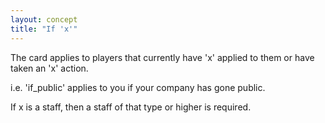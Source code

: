 ```yaml
---
layout: concept
title: "If 'x'"
---
```


The card applies to players that currently have 'x' applied to them or have taken an 'x' action.

i.e. 'if_public' applies to you if your company has gone public.

If x is a staff, then a staff of that type or higher is required.
